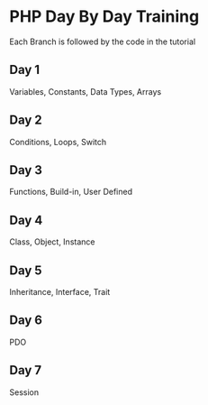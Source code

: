 # PHP Day By Day Training

Each Branch is followed by the code in the tutorial

## Day 1

Variables, Constants, Data Types, Arrays

## Day 2

Conditions, Loops, Switch

## Day 3

Functions, Build-in, User Defined

## Day 4

Class, Object, Instance

## Day 5

Inheritance, Interface, Trait

## Day 6

PDO

## Day 7

Session
